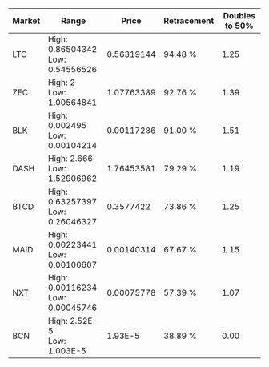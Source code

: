 | Market | Range | Price| Retracement | Doubles to 50% |
| --- | --- | --- | --- | --- |
| LTC | High: 0.86504342<br />Low: 0.54556526 | 0.56319144 | 94.48 % | 1.25 |
| ZEC | High: 2<br />Low: 1.00564841 | 1.07763389 | 92.76 % | 1.39 |
| BLK | High: 0.002495<br />Low: 0.00104214 | 0.00117286 | 91.00 % | 1.51 |
| DASH | High: 2.666<br />Low: 1.52906962 | 1.76453581 | 79.29 % | 1.19 |
| BTCD | High: 0.63257397<br />Low: 0.26046327 | 0.3577422 | 73.86 % | 1.25 |
| MAID | High: 0.00223441<br />Low: 0.00100607 | 0.00140314 | 67.67 % | 1.15 |
| NXT | High: 0.00116234<br />Low: 0.00045746 | 0.00075778 | 57.39 % | 1.07 |
| BCN | High: 2.52E-5<br />Low: 1.003E-5 | 1.93E-5 | 38.89 % | 0.00 |
